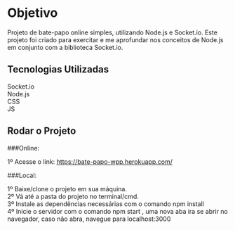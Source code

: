 # Objetivo 

 Projeto de bate-papo online simples, utilizando Node.js e Socket.io. Este projeto foi criado para exercitar e me aprofundar nos conceitos de Node.js em conjunto com a biblioteca Socket.io.

## Tecnologias Utilizadas

Socket.io  
Node.js  
CSS  
JS    

## Rodar o Projeto

###Online:

1º Acesse o link: https://bate-papo-wpp.herokuapp.com/

###Local:

1º Baixe/clone o projeto em sua máquina.  
2º Vá até a pasta do projeto no terminal/cmd.  
3º Instale as dependências necessárias com o comando npm install  
4º Inicie o servidor com o comando npm start , uma nova aba ira se abrir no navegador, caso não abra, navegue para localhost:3000  

